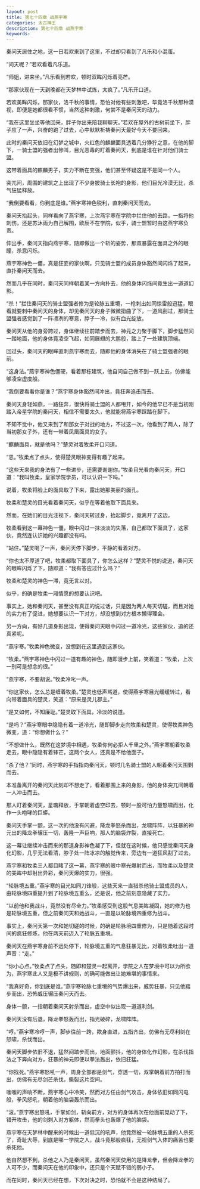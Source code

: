 ```yaml
---
layout: post
title: 第七十四章 战燕宇寒
categories: 太古神王
description: 第七十四章 战燕宇寒
keywords:
---
```


秦问天居住之地，这一日若欢来到了这里，不过却只看到了凡乐和小混蛋。

“问天呢？”若欢看着凡乐道。

“师姐，进来坐。”凡乐看到若欢，顿时双眸闪烁着亮芒。

“那家伙现在一天到晚都在天梦林中试炼，太疯了。”凡乐开口道。

若欢美眸闪烁，那家伙，洛千秋的事情，恐怕对他有些刺激吧，毕竟洛千秋那种漠视，即便是她都很看不惯，当然这种刺激，何尝不是秦问天的动力。

“我在这里坐坐等他回来，胖子你出来陪我聊聊天。”若欢在屋外的古树前坐下，胖子应了一声，兴奋的跑了过去，心中默默祈祷秦问天最好今天不要回来。

此时的秦问天依旧在幻梦之城中，火红色的麒麟面具透着几分狰狞之意，在他的脚下，一骑士盟的强者出惨叫，目光恶毒的盯着秦问天，到底是谁在针对他们骑士盟。

这带着面具的麒麟男子，实力不断在变强，他们甚至怀疑这是不是同一个人。

突兀间，周围的建筑之上出现了不少身披骑士长袍的身影，他们目光冷漠无比，杀气狂猛释放。

“我倒要看看，你到底是谁。”燕宇寒神色锐利，直刺秦问天而去。

秦问天抬起头，同样看向了燕宇寒，上次燕宇寒在学院中拦住他的去路，一指将他刺伤，还是苏沐雨为自己解围，欧辰不在学院，似乎，骑士盟暂时由这燕宇寒负责。

伸出手，秦问天指向燕宇寒，随即做出一个斩的姿势，那双暴露在面具之外的眼瞳，杀意闪烁。

燕宇寒神色一僵，真是狂妄的家伙啊，只见骑士盟的成员身体豁然间闪烁了起来，直扑秦问天而去。

然而几乎在同时，秦问天同样朝着某一方向扑去，他的身体闪烁间竟生出一道道幻影。

“杀！”拦住秦问天的骑士盟强者修为是轮脉五重境，一枪刺出如同惊雷般迅猛，眼看就要刺中秦问天的身体，却见秦问天的身子微微扭曲了下，一道风刮过，那骑士盟强者感觉到了一阵凛冽的寒意，脖子一冷，似有血光绽放。

秦问天从他的身旁跨过，身体继续往前踏步而去，神元之力聚于脚下，脚步猛然间一踏地面，他的身体竟凌空飞起，如同展翅的大鹏般，踏上了一处建筑顶端。

回过头，秦问天的眼眸直刺燕宇寒而去，随即他的身体消失在了骑士盟强者的眼前。

“这身法。”燕宇寒神色僵硬，看着那栋建筑，他自问自己做不到一跃上去，仿佛能够凌空虚度般。

“我倒要看看你是谁？”燕宇寒身体豁然间冲出，竟狂奔追击而去。

秦问天身轻如燕，一路狂奔，很快将骑士盟的人都甩开，如今的他早已不是当初刚踏入帝星学院的秦问天，相信不需要太久，他就能将燕宇寒踩踏在脚下。

不知不觉中，他又来到了和那女子对战的地方，不过这一次，他看到了两人，除了当初那女子外，还有一带着凤凰面具的女子。

“麒麟面具，就是他吗？”楚灵对着牧柔开口问道。

“恩。”牧柔点了点头，使得楚灵眼神变得有趣了起来。

“这些天来我的身法有了一些进步，还需要谢谢你。”牧柔目光看向秦问天，开口道：“我叫牧柔，皇家学院学员，可以认识一下吗。”

说着，牧柔将脸上的面具取了下来，露出她那美丽的面孔。

牧柔和楚灵的目光看着秦问天，似乎在等着他取下面具来。

然而，在她们的目光注视下，秦问天转过身，抬起脚步，竟离开了这边。

牧柔看到这一幕神色一僵，眼中闪过一抹淡淡的失落，自己都取下面具了，这家伙，竟然连认识她的兴趣都没有吗。

“站住。”楚灵喝了一声，秦问天停下脚步，平静的看着对方。

“你也太不厚道了吧，牧柔都取下面具了，你怎么这样？”楚灵不悦的说道，秦问天的眼眸闪烁了下，随即道：“我有答应过什么吗？”

牧柔和楚灵的神色一滞，竟无言以对。

似乎，的确是牧柔一厢情愿的想要认识吧。

事实上，她和秦问天，甚至没有真正的说过话，只是因为两人每天切磋，而且对她的实力有了促进，她想要认识一下对方，却没想到对方根本懒得理会。

另一方向，有好几道身影出现，使得秦问天眼中闪过一道冷光，这些家伙，追的还真紧呢。

“燕宇寒。”牧柔神色微变，没想到在这里遇到这家伙。

“牧柔。”燕宇寒神色中闪过一道有趣的神色，随即漫步上前，笑着道：“牧柔，上次一别可是想念的很。”

“燕宇寒，不要胡说。”牧柔冷叱一声。

“你这家伙，怎么总是缠着牧柔。”楚灵也低声骂道，使得燕宇寒目光缓缓转过，看向带着面具的楚灵，笑道：“原来是灵儿郡主。”

“是又如何，不知廉耻。”楚灵取下面具，冷淡的说道。

“是吗？”燕宇寒眼中隐隐有着一道冷光，随即脚步走向牧柔和楚灵，使得牧柔神色微变，道：“你想做什么？”

“不想做什么，既然在这梦境中相遇，牧柔你何必拒人千里之外。”燕宇寒朝着牧柔走去，眼中隐隐有着锋芒，这两个女人，还真是不给他面子。

“杀了他？”同时，燕宇寒的手指指向秦问天，顿时几名骑士盟的人朝着秦问天围剿而去。

本准备离开的秦问天此刻却不想走了，看着那围上来的身影，他的身体突兀间朝着一人冲击而去。

那人盯着秦问天，星魂释放，手掌朝着虚空印去，顿时一股可怕力量怒啸而出，化作一头咆哮的巨蟒。

秦问天手掌一颤，这一次的他没有闪避，降龙拳怒杀而出，龙啸阵阵，以狂暴的神元出的降龙拳辗压一切，轰隆一声巨响，那人的脑袋炸裂，直接死亡。

这一幕让继续冲击而来的那道身影神色凝了下，但就在这时候，他只感觉秦问天身化幻影，几乎无法看清，脖子处一阵冰凉的触觉传来，旁边有一道狂风刮了过去。

燕宇寒和牧柔三人都目睹了这一幕，燕宇寒的眼中寒光爆射而出，而牧柔以及楚灵的美眸中却射出异彩，秦问天爆的实力，很强。

“轮脉境五重。”燕宇寒的目光如同刀锋般，这些天来一直猎杀他骑士盟成员的人，由轮脉境四重提升到了轮脉境五重么，还是说，他之前刻意隐藏了实力。

“以前他和我战斗，竟然没有尽全力。”牧柔感受到这股气息美眸凝固，她的修为也是轮脉境五重，但之前秦问天和她战斗，一直是以轮脉境四重修为战斗。

事实上，秦问天第一次和她切磋的时候，的确是轮脉境四重修为，只是随着这段时间的疯狂修炼，他在两天前迈入了轮脉五重境。

秦问天在燕宇寒身前不远处停下，轮脉境五重的气息狂暴无比，对着牧柔吐出一道声音：“走。”

“你小心点。”牧柔点了点头，随即和楚灵一起离开，学院之人在梦境中可以为所欲为，燕宇寒此人又是极不讲规则，的确可能做出让她难堪的事情来。

“我真好奇，你到底是谁。”燕宇寒轮脉七重境的气势爆出来，威势狂暴，只见他踏步而出，恐怖威压辗压秦问天而去。

身体一颤，一指朝着秦问天射杀而出，虚空中似出现一道道利剑。

秦问天没有后退，降龙拳怒轰而出，指光破碎，龙啸阵阵。

“哼。”燕宇寒冷哼一声，脚步往前一跨，欺身直进，五指齐出，仿佛有无尽利剑在怒啸，杀伐而出。

秦问天脚步依旧不退，猛然间踏步而出，地面颤抖，他的身体化作幻影，在杀伐指法之下奔向对方，狂暴的神元即便以拳法轰出，依旧狂猛。

“你找死。”燕宇寒怒吼一声，周身全部都是剑气，穿透一切，双掌朝着前方拍打而出，仿佛有无尽剑芒杀伐，撕裂这片空间。

嗤嗤的声响不断，燕宇寒心中冷笑，然而对方任由剑气攻击，身体依旧如同闪电般，拳风怒吼，朝着他的脑袋轰杀而出。

“滚。”燕宇寒出怒吼，手掌如剑，斩向前方，对方的身体再次在他面前晃动了下，错开攻击，他的剑刺入对方躯体，然而拳头也轰爆了他的脑袋。

燕宇寒在天梦林中醒来的时候出一道低沉的吼声，他竟然被一轮脉境五重的人杀死了，奇耻大辱，到底是哪一学院之人，战斗竟那般疯狂，无视剑气入体的痛苦也要杀死他。

他自然想不到，杀他之人乃是秦问天，虽然秦问天使用的是降龙拳，但会降龙拳的人可不少，而秦问天在他的印象中，还只是个天赋不错的弱小子。

而在同时，秦问天已经在想，下次对决之时，恐怕就不会是这种结局了。
